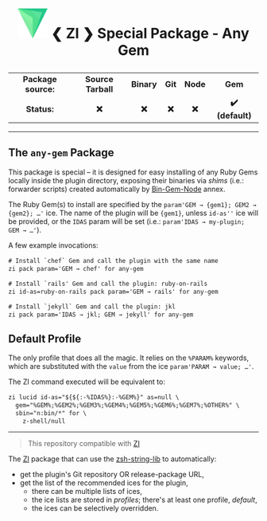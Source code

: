 <h1 align="center">
  <p><a href="https://github.com/z-shell/zi">
    <img src="https://github.com/z-shell/zi/raw/main/docs/images/logo.svg" alt="Logo" width="60px" height="60px" /></a>
    ❮ ZI ❯ Special Package - Any Gem </p>
</h1>
<h3 align="center">
<table>
    <tr>
        <td><b>Package source:</b></td>
        <td>Source Tarball</td>
        <td>Binary</td>
        <td>Git</td>
        <td>Node</td>
        <td>Gem</td>
    </tr>
    <tr>
        <td><b>Status:</b></td>
        <td>❌</td>
        <td>❌</td>
        <td>❌</td>
        <td>❌</td>
        <td>✔️ (default)</td>
    </tr>
</table></h3><hr />

## The `any-gem` Package

This package is special – it is designed for easy installing of any Ruby Gems locally inside the plugin directory, exposing their binaries via _shims_ (i.e.: forwarder scripts) created automatically by [Bin-Gem-Node](https://github.com/z-shell/z-a-bin-gem-node) annex.

The Ruby Gem(s) to install are specified by the `param'GEM → {gem1}; GEM2 → {gem2}; …'` ice. The name of the plugin will be `{gem1}`, unless `id-as''` ice will be provided, or the `IDAS` param will be set (i.e.: `param'IDAS → my-plugin; GEM → …'`).

A few example invocations:

```shell
# Install `chef` Gem and call the plugin with the same name
zi pack param='GEM → chef' for any-gem
```

```shell
# Install `rails' Gem and call the plugin: ruby-on-rails
zi id-as=ruby-on-rails pack param='GEM → rails' for any-gem
```

```shell
# Install `jekyll` Gem and call the plugin: jkl
zi pack param='IDAS → jkl; GEM → jekyll' for any-gem
```

## Default Profile

The only profile that does all the magic. It relies on the `%PARAM%` keywords, which are substituted with the `value` from the ice `param'PARAM → value; …'`.

The ZI command executed will be equivalent to:

```shell
zi lucid id-as="${${:-%IDAS%}:-%GEM%}" as=null \
  gem="%GEM%;%GEM2%;%GEM3%;%GEM4%;%GEM5%;%GEM6%;%GEM7%;%OTHER%" \
  sbin="n:bin/*" for \
    z-shell/null
```

---

> This repository compatible with [ZI](https://github.com/z-shell/zi)

The [ZI](https://github.com/z-shell/zi) package that can use the [zsh-string-lib](https://github.com/z-shell/zsh-string-lib) to automatically:

- get the plugin's Git repository OR release-package URL,
- get the list of the recommended ices for the plugin,
  - there can be multiple lists of ices,
  - the ice lists are stored in _profiles_; there's at least one profile, _default_,
  - the ices can be selectively overridden.
